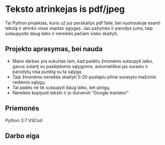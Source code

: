 # Teksto atrinkejas is pdf/jpeg

Tai Python projektas, kuris už jus perskaitys pdf faile, bei nuotraukoje esanti tekstą ir atrinks visas slaptas sąlygas. Jas pažymės ir parodys jums, taip sutaupysite daug laiko ir nereikės pačiam visko skaityti.

## Projekto aprasymas, bei nauda

- Mano darbas yra sukurtas tam, kad padėtu žmonėms sutaupyti laiko, gavus sutartį su paslėptomis sąlygomis, automatiškai jas surastu ir parodytų visa punktą su ta sąlyga.
- Taip žmonėms nereikės skaityti 5-20 puslapiu pilnai surasytu mažomis raidėmis sąlygų.
- Tai padės ne tik sutaupyti daug laiko, bei pinigų.
- Nereikės kopijuoti teksto ir jo išsiversti "Google tranlator"

## Priemonės

Python 3.7 VSCod








## Darbo eiga

